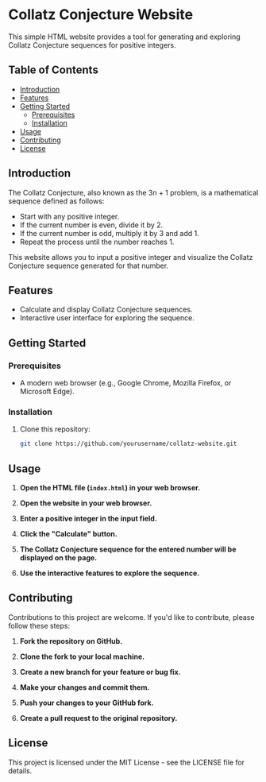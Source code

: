 # Collatz Conjecture Website

This simple HTML website provides a tool for generating and exploring Collatz Conjecture sequences for positive integers.

## Table of Contents

- [Introduction](#introduction)
- [Features](#features)
- [Getting Started](#getting-started)
  - [Prerequisites](#prerequisites)
  - [Installation](#installation)
- [Usage](#usage)
- [Contributing](#contributing)
- [License](#license)

## Introduction

The Collatz Conjecture, also known as the 3n + 1 problem, is a mathematical sequence defined as follows:

- Start with any positive integer.
- If the current number is even, divide it by 2.
- If the current number is odd, multiply it by 3 and add 1.
- Repeat the process until the number reaches 1.

This website allows you to input a positive integer and visualize the Collatz Conjecture sequence generated for that number.

## Features

- Calculate and display Collatz Conjecture sequences.
- Interactive user interface for exploring the sequence.

## Getting Started

### Prerequisites

- A modern web browser (e.g., Google Chrome, Mozilla Firefox, or Microsoft Edge).

### Installation

1. Clone this repository:

   ```bash
   git clone https://github.com/yourusername/collatz-website.git
   ```
## Usage

1. **Open the HTML file (`index.html`) in your web browser.**

2. **Open the website in your web browser.**

3. **Enter a positive integer in the input field.**

4. **Click the "Calculate" button.**

5. **The Collatz Conjecture sequence for the entered number will be displayed on the page.**

6. **Use the interactive features to explore the sequence.**

## Contributing

Contributions to this project are welcome. If you'd like to contribute, please follow these steps:

1. **Fork the repository on GitHub.**

2. **Clone the fork to your local machine.**

3. **Create a new branch for your feature or bug fix.**

4. **Make your changes and commit them.**

5. **Push your changes to your GitHub fork.**

6. **Create a pull request to the original repository.**

## License

This project is licensed under the MIT License - see the LICENSE file for details.
